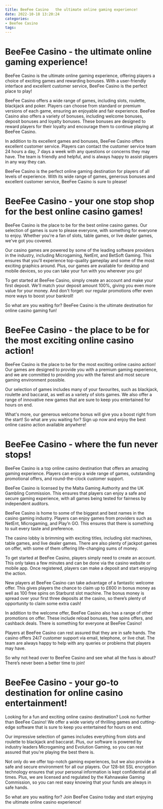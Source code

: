 ```yaml
---
title: BeeFee Casino   the ultimate online gaming experience!
date: 2022-10-18 13:20:24
categories:
- Beefee Casino
tags:
---
```



#  BeeFee Casino - the ultimate online gaming experience!

BeeFee Casino is the ultimate online gaming experience, offering players a choice of exciting games and rewarding bonuses. With a user-friendly interface and excellent customer service, BeeFee Casino is the perfect place to play!

BeeFee Casino offers a wide range of games, including slots, roulette, blackjack and poker. Players can choose from standard or premium versions of each game, ensuring an enjoyable and fair experience. BeeFee Casino also offers a variety of bonuses, including welcome bonuses, deposit bonuses and loyalty bonuses. These bonuses are designed to reward players for their loyalty and encourage them to continue playing at BeeFee Casino.

In addition to its excellent games and bonuses, BeeFee Casino offers excellent customer service. Players can contact the customer service team 24 hours a day, 7 days a week with any questions or concerns they may have. The team is friendly and helpful, and is always happy to assist players in any way they can.

BeeFee Casino is the perfect online gaming destination for players of all levels of experience. With its wide range of games, generous bonuses and excellent customer service, BeeFee Casino is sure to please!

#  BeeFee Casino - your one stop shop for the best online casino games!

BeeFee Casino is the place to be for the best online casino games. Our selection of games is sure to please everyone, with something for everyone to enjoy. Whether you're a fan of slots, table games, or live dealer games, we've got you covered.

Our casino games are powered by some of the leading software providers in the industry, including Microgaming, NetEnt, and BetSoft Gaming. This ensures that you'll experience top-quality gameplay and some of the most exciting graphics around. Plus, our games are available for desktop and mobile devices, so you can take your fun with you wherever you go!

To get started at BeeFee Casino, simply create an account and make your first deposit. We'll match your deposit amount 100%, giving you even more value for your money. And don't forget: our regular promotions offer even more ways to boost your bankroll!

So what are you waiting for? BeeFee Casino is the ultimate destination for online casino gaming fun!

#  BeeFee Casino - the place to be for the most exciting online casino action!

BeeFee Casino is the place to be for the most exciting online casino action! Our games are designed to provide you with a premium gaming experience, and we are committed to providing you with the fairest and most secure gaming environment possible.

Our selection of games includes many of your favourites, such as blackjack, roulette and baccarat, as well as a variety of slots games. We also offer a range of innovative new games that are sure to keep you entertained for hours on end.

What's more, our generous welcome bonus will give you a boost right from the start! So what are you waiting for? Sign up now and enjoy the best online casino action available anywhere!

#  BeeFee Casino - where the fun never stops!

BeeFee Casino is a top online casino destination that offers an amazing gaming experience. Players can enjoy a wide range of games, outstanding promotional offers, and round-the-clock customer support.

BeeFee Casino is licensed by the Malta Gaming Authority and the UK Gambling Commission. This ensures that players can enjoy a safe and secure gaming experience, with all games being tested for fairness by independent auditors.

 BeeFee Casino is home to some of the biggest and best names in the casino gaming industry. Players can enjoy games from providers such as NetEnt, Microgaming, and Play’n GO. This ensures that there is something to suit every taste and preference.

The casino lobby is brimming with exciting titles, including slot machines, table games, and live dealer games. There are also plenty of jackpot games on offer, with some of them offering life-changing sums of money.

To get started at BeeFee Casino, players simply need to create an account. This only takes a few minutes and can be done via the casino website or mobile app. Once registered, players can make a deposit and start enjoying the action.

New players at BeeFee Casino can take advantage of a fantastic welcome offer. This gives players the chance to claim up to £600 in bonus money as well as 100 free spins on Starburst slot machine. The bonus money is spread over your first three deposits at the casino, so there’s plenty of opportunity to claim some extra cash!

In addition to the welcome offer, BeeFee Casino also has a range of other promotions on offer. These include reload bonuses, free spins offers, and cashback deals. There is something for everyone at BeeFee Casino!

Players at BeeFee Casino can rest assured that they are in safe hands. The casino offers 24/7 customer support via email, telephone, or live chat. The team are always happy to help with any queries or problems that players may have.

So why not head over to BeeFee Casino and see what all the fuss is about? There’s never been a better time to join!

#  BeeFee Casino - your go-to destination for online casino entertainment!

Looking for a fun and exciting online casino destination? Look no further than BeeFee Casino! We offer a wide variety of thrilling games and cutting-edge software that is sure to keep you entertained for hours on end.

Our impressive selection of games includes everything from slots and roulette to blackjack and baccarat. Plus, our software is powered by industry leaders Microgaming and Evolution Gaming, so you can rest assured that you're playing the best there is.

Not only do we offer top-notch gaming experiences, but we also provide a safe and secure environment for all our players. Our 128-bit SSL encryption technology ensures that your personal information is kept confidential at all times. Plus, we are licensed and regulated by the Kahnawake Gaming Commission, so you can rest easy knowing that your funds are always in safe hands.

So what are you waiting for? Join BeeFee Casino today and start enjoying the ultimate online casino experience!